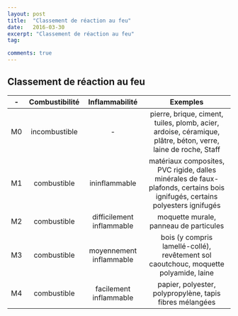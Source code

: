 ```yaml
---
layout: post
title:  "Classement de réaction au feu"
date:   2016-03-30
excerpt: "Classement de réaction au feu"
tag:

comments: true
---
```



## Classement de réaction au feu
 
| - | Combustibilité | Inflammabilité | Exemples|
|:-------:|:-------:|:-------:|:------:|
|M0 | incombustible | - | pierre, brique, ciment, tuiles, plomb, acier, ardoise, céramique, plâtre, béton, verre, laine de roche, Staff|
|M1 |	combustible |	ininflammable |	matériaux composites, PVC rigide, dalles minérales de faux-plafonds, certains bois ignifugés, certains polyesters ignifugés|
|M2 |	combustible |	difficilement inflammable |	moquette murale, panneau de particules|
|M3 |	combustible |	moyennement inflammable |	bois (y compris lamellé-collé), revêtement sol caoutchouc, moquette polyamide, laine|
|M4 |	combustible |	facilement inflammable | papier, polyester, polypropylène, tapis fibres mélangées|
